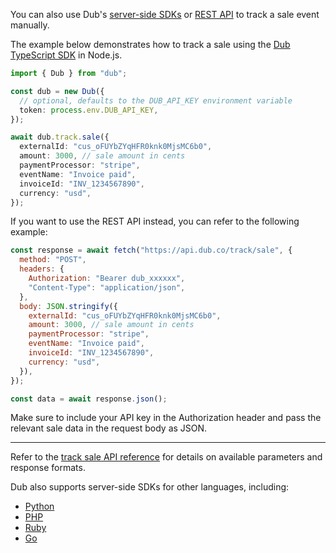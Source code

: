 You can also use Dub's [server-side SDKs](https://dub.co/docs/sdks/overview) or [REST API](https://dub.co/docs/api-reference/introduction) to track a sale event manually.

The example below demonstrates how to track a sale using the [Dub TypeScript SDK](https://dub.co/docs/sdks/typescript) in Node.js.

```typescript
import { Dub } from "dub";

const dub = new Dub({
  // optional, defaults to the DUB_API_KEY environment variable
  token: process.env.DUB_API_KEY,
});

await dub.track.sale({
  externalId: "cus_oFUYbZYqHFR0knk0MjsMC6b0",
  amount: 3000, // sale amount in cents
  paymentProcessor: "stripe",
  eventName: "Invoice paid",
  invoiceId: "INV_1234567890",
  currency: "usd",
});
```

If you want to use the REST API instead, you can refer to the following example:

```javascript
const response = await fetch("https://api.dub.co/track/sale", {
  method: "POST",
  headers: {
    Authorization: "Bearer dub_xxxxxx",
    "Content-Type": "application/json",
  },
  body: JSON.stringify({
    externalId: "cus_oFUYbZYqHFR0knk0MjsMC6b0",
    amount: 3000, // sale amount in cents
    paymentProcessor: "stripe",
    eventName: "Invoice paid",
    invoiceId: "INV_1234567890",
    currency: "usd",
  }),
});

const data = await response.json();
```

Make sure to include your API key in the Authorization header and pass the relevant sale data in the request body as JSON.

---

Refer to the [track sale API reference](https://dub.co/docs/api-reference/endpoint/track-sale) for details on available parameters and response formats.

Dub also supports server-side SDKs for other languages, including:

- [Python](https://dub.co/docs/sdks/python)
- [PHP](https://dub.co/docs/sdks/php)
- [Ruby](https://dub.co/docs/sdks/ruby)
- [Go](https://dub.co/docs/sdks/go)
